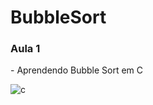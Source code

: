 # BubbleSort
<h3>Aula 1</h3>
- Aprendendo Bubble Sort em C 

![c](https://user-images.githubusercontent.com/107783538/183707489-66abaa51-a525-4496-b1ec-d0ab27dd06b0.jpg)
